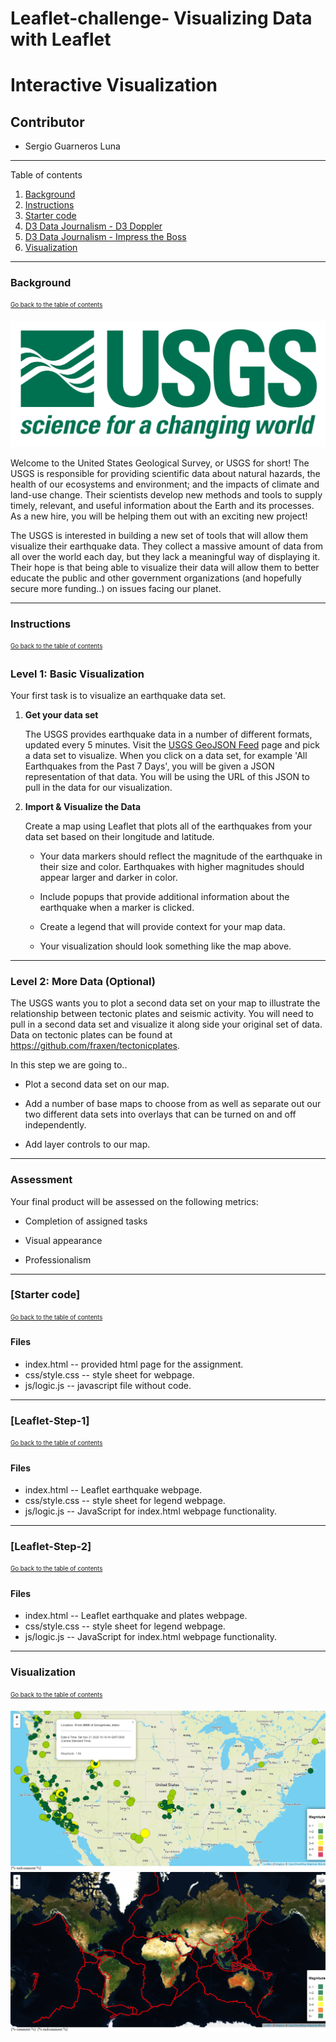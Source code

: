 # Leaflet-challenge- Visualizing Data with Leaflet

# Interactive Visualization
## Contributor
* Sergio Guarneros Luna

---
Table of contents <a name="toc"></a>

1. [Background](#1)
2. [Instructions](#2)
3. [Starter code](#3)
4. [D3 Data Journalism - D3 Doppler](#4)
5. [D3 Data Journalism - Impress the Boss](#5)
6. [Visualization](#6)

---

### Background <a name="1"></a>
<sub><sup>[Go back to the table of contents](#toc)</sub></sup>

![1-Logo](Instructions/Images/1-Logo.png)

Welcome to the United States Geological Survey, or USGS for short! The USGS is responsible for providing scientific data about natural hazards, the health of our ecosystems and environment; and the impacts of climate and land-use change. Their scientists develop new methods and tools to supply timely, relevant, and useful information about the Earth and its processes. As a new hire, you will be helping them out with an exciting new project!

The USGS is interested in building a new set of tools that will allow them visualize their earthquake data. They collect a massive amount of data from all over the world each day, but they lack a meaningful way of displaying it. Their hope is that being able to visualize their data will allow them to better educate the public and other government organizations (and hopefully secure more funding..) on issues facing our planet.

---

### Instructions <a name="2"></a>
<sub><sup>[Go back to the table of contents](#toc)</sub></sup>

### Level 1: Basic Visualization

Your first task is to visualize an earthquake data set.

1. **Get your data set**

   The USGS provides earthquake data in a number of different formats, updated every 5 minutes. Visit the [USGS GeoJSON Feed](http://earthquake.usgs.gov/earthquakes/feed/v1.0/geojson.php) page and pick a data set to visualize. When you click on a data set, for example 'All Earthquakes from the Past 7 Days', you will be given a JSON representation of that data. You will be using the URL of this JSON to pull in the data for our visualization.
   
2. **Import & Visualize the Data**

   Create a map using Leaflet that plots all of the earthquakes from your data set based on their longitude and latitude.

   * Your data markers should reflect the magnitude of the earthquake in their size and color. Earthquakes with higher magnitudes should appear larger and darker in color.

   * Include popups that provide additional information about the earthquake when a marker is clicked.

   * Create a legend that will provide context for your map data.

   * Your visualization should look something like the map above.
   
- - -

### Level 2: More Data (Optional)

The USGS wants you to plot a second data set on your map to illustrate the relationship between tectonic plates and seismic activity. You will need to pull in a second data set and visualize it along side your original set of data. Data on tectonic plates can be found at <https://github.com/fraxen/tectonicplates>.

In this step we are going to..

* Plot a second data set on our map.

* Add a number of base maps to choose from as well as separate out our two different data sets into overlays that can be turned on and off independently.

* Add layer controls to our map.

- - -

### Assessment

Your final product will be assessed on the following metrics:

* Completion of assigned tasks

* Visual appearance

* Professionalism


---

### [Starter code] <a name="3"></a>
<sub><sup>[Go back to the table of contents](#toc)</sub></sup>

#### Files
- index.html -- provided html page for the assignment.
- css/style.css -- style sheet for webpage.
- js/logic.js -- javascript file without code.

---

### [Leaflet-Step-1] <a name="4"></a>
<sub><sup>[Go back to the table of contents](#toc)</sub></sup>

#### Files
- index.html -- Leaflet earthquake webpage.
- css/style.css -- style sheet for legend webpage.
- js/logic.js -- JavaScript for index.html webpage functionality.

---

### [Leaflet-Step-2] <a name="5"></a>
<sub><sup>[Go back to the table of contents](#toc)</sub></sup>

#### Files
- index.html -- Leaflet earthquake and plates webpage.
- css/style.css -- style sheet for legend webpage.
- js/logic.js -- JavaScript for index.html webpage functionality.

---

### Visualization <a name="6"></a>
<sub><sup>[Go back to the table of contents](#toc)</sub></sup>

![Dashboard screenshot](earthquakes.png)
<br>
![Dashboard screenshot](tectonic.png)
<br>

